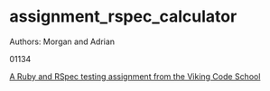 # assignment_rspec_calculator

Authors: Morgan and Adrian

01134

[A Ruby and RSpec testing assignment from the Viking Code School](http://www.vikingcodeschool.com)
